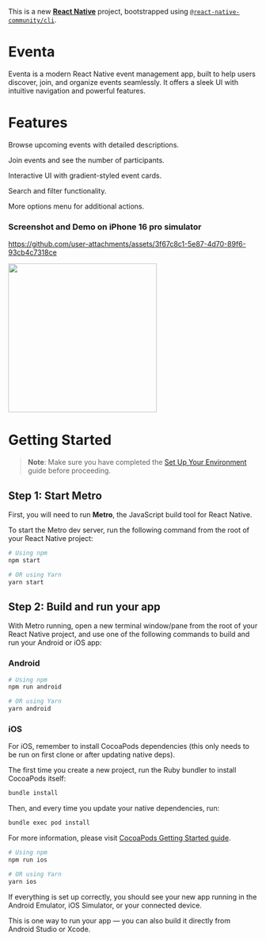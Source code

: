 This is a new [**React Native**](https://reactnative.dev) project, bootstrapped using [`@react-native-community/cli`](https://github.com/react-native-community/cli).
# Eventa
Eventa is a modern React Native event management app, built to help users discover, join, and organize events seamlessly. It offers a sleek UI with intuitive navigation and powerful features.

# Features

Browse upcoming events with detailed descriptions.

Join events and see the number of participants.

Interactive UI with gradient-styled event cards.

Search and filter functionality.

More options menu for additional actions.

### Screenshot and Demo on iPhone 16 pro simulator

https://github.com/user-attachments/assets/3f67c8c1-5e87-4d70-89f6-93cb4c7318ce


<img src="https://github.com/user-attachments/assets/c889bb48-59d7-4c8f-8f08-fb6f4856ec52" width="300"> 

# Getting Started

> **Note**: Make sure you have completed the [Set Up Your Environment](https://reactnative.dev/docs/set-up-your-environment) guide before proceeding.

## Step 1: Start Metro

First, you will need to run **Metro**, the JavaScript build tool for React Native.

To start the Metro dev server, run the following command from the root of your React Native project:

```sh
# Using npm
npm start

# OR using Yarn
yarn start
```

## Step 2: Build and run your app

With Metro running, open a new terminal window/pane from the root of your React Native project, and use one of the following commands to build and run your Android or iOS app:

### Android

```sh
# Using npm
npm run android

# OR using Yarn
yarn android
```

### iOS

For iOS, remember to install CocoaPods dependencies (this only needs to be run on first clone or after updating native deps).

The first time you create a new project, run the Ruby bundler to install CocoaPods itself:

```sh
bundle install
```

Then, and every time you update your native dependencies, run:

```sh
bundle exec pod install
```

For more information, please visit [CocoaPods Getting Started guide](https://guides.cocoapods.org/using/getting-started.html).

```sh
# Using npm
npm run ios

# OR using Yarn
yarn ios
```

If everything is set up correctly, you should see your new app running in the Android Emulator, iOS Simulator, or your connected device.

This is one way to run your app — you can also build it directly from Android Studio or Xcode.
